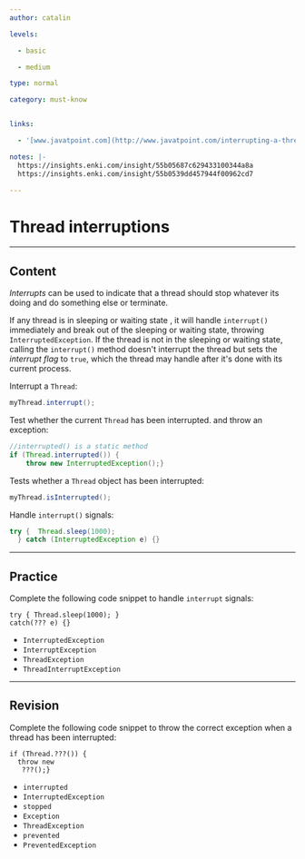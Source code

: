 ```yaml
---
author: catalin

levels:

  - basic

  - medium

type: normal

category: must-know


links:

  - '[www.javatpoint.com](http://www.javatpoint.com/interrupting-a-thread){website}'

notes: |-
  https://insights.enki.com/insight/55b05687c629433100344a8a
  https://insights.enki.com/insight/55b0539dd457944f00962cd7

---
```


# Thread interruptions

---

## Content

_Interrupts_ can be used to indicate that a thread should stop whatever its doing and do something else or terminate.

If any thread is in sleeping or waiting state , it will handle `interrupt()` immediately and break out of the sleeping or waiting state, throwing `InterruptedException`. If the thread is not in the sleeping or waiting state, calling the `interrupt()` method doesn't interrupt the thread but sets the _interrupt flag_ to `true`, which the thread may handle after it's done with its current process.

Interrupt a `Thread`:

```java
myThread.interrupt();
```

Test whether the current `Thread` has been interrupted.
and throw an exception:

```java
//interrupted() is a static method
if (Thread.interrupted()) {
    throw new InterruptedException();}
```

Tests whether a `Thread` object has been interrupted:

```java
myThread.isInterrupted();
```

Handle `interrupt()` signals:

```java
try {  Thread.sleep(1000);
  } catch (InterruptedException e) {}
```

---

## Practice

Complete the following code snippet to handle `interrupt` signals:

```
try { Thread.sleep(1000); }
catch(??? e) {}
```

- `InterruptedException`
- `InterruptException`
- `ThreadException`
- `ThreadInterruptException`

---

## Revision

Complete the following code snippet to throw the correct exception when a thread has been interrupted:

```
if (Thread.???()) {
  throw new
   ???();}
```

- `interrupted`
- `InterruptedException`
- `stopped`
- `Exception`
- `ThreadException`
- `prevented`
- `PreventedException`
